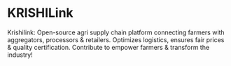 # KRISHILink
Krishilink: Open-source agri supply chain platform connecting farmers with aggregators, processors &amp; retailers. Optimizes logistics, ensures fair prices &amp; quality certification. Contribute to empower farmers &amp; transform the industry!

